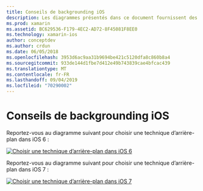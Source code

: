 ```yaml
---
title: Conseils de backgrounding iOS
description: Les diagrammes présentés dans ce document fournissent des conseils sur les options d’arrière-plan d’iOS qui doivent être choisies pour un besoin spécifique.
ms.prod: xamarin
ms.assetid: BC629536-F179-4EC2-AD72-8F45081F8EE0
ms.technology: xamarin-ios
author: conceptdev
ms.author: crdun
ms.date: 06/05/2018
ms.openlocfilehash: 3953d6ac9aa31b9694be421c5120dfa8c860b8a4
ms.sourcegitcommit: 933de144d1fbe7d412e49b743839cae4bfcac439
ms.translationtype: MT
ms.contentlocale: fr-FR
ms.lasthandoff: 09/04/2019
ms.locfileid: "70290002"
---
```

# <a name="ios-backgrounding-guidance"></a>Conseils de backgrounding iOS

Reportez-vous au diagramme suivant pour choisir une technique d’arrière-plan dans iOS 6 :

 [![](ios-backgrounding-guidance-images/image10.png "Choisir une technique d’arrière-plan dans iOS 6")](ios-backgrounding-guidance-images/image10.png#lightbox)

Reportez-vous au diagramme suivant pour choisir une technique d’arrière-plan dans iOS 7 :

 [![](ios-backgrounding-guidance-images/image10b.png "Choisir une technique d’arrière-plan dans iOS 7")](ios-backgrounding-guidance-images/image10b.png#lightbox)

